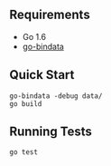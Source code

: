 ## Requirements

* Go 1.6
* [go-bindata][]

## Quick Start

```
go-bindata -debug data/
go build
```

## Running Tests

```
go test
```

[go-bindata]: https://github.com/jteeuwen/go-bindata
